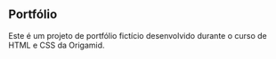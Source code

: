 ## Portfólio

Este é um projeto de portfólio fictício desenvolvido durante o curso de HTML e CSS da Origamid. 
